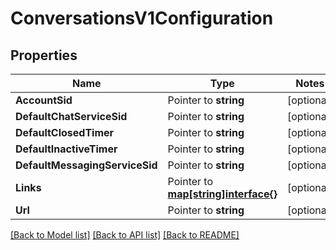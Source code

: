 # ConversationsV1Configuration

## Properties
Name | Type | Notes
------------ | ------------- | -------------
**AccountSid** | Pointer to **string** | [optional] 
**DefaultChatServiceSid** | Pointer to **string** | [optional] 
**DefaultClosedTimer** | Pointer to **string** | [optional] 
**DefaultInactiveTimer** | Pointer to **string** | [optional] 
**DefaultMessagingServiceSid** | Pointer to **string** | [optional] 
**Links** | Pointer to [**map[string]interface{}**](.md) | [optional] 
**Url** | Pointer to **string** | [optional] 

[[Back to Model list]](../README.md#documentation-for-models) [[Back to API list]](../README.md#documentation-for-api-endpoints) [[Back to README]](../README.md)


